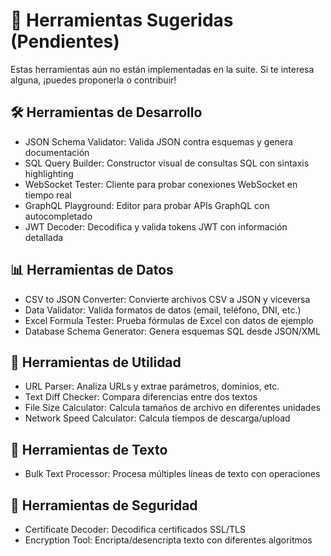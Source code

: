 # 🚧 Herramientas Sugeridas (Pendientes)

Estas herramientas aún no están implementadas en la suite. Si te interesa alguna, ¡puedes proponerla o contribuir!

## 🛠️ Herramientas de Desarrollo

- JSON Schema Validator: Valida JSON contra esquemas y genera documentación
- SQL Query Builder: Constructor visual de consultas SQL con sintaxis highlighting
- WebSocket Tester: Cliente para probar conexiones WebSocket en tiempo real
- GraphQL Playground: Editor para probar APIs GraphQL con autocompletado
- JWT Decoder: Decodifica y valida tokens JWT con información detallada

## 📊 Herramientas de Datos

- CSV to JSON Converter: Convierte archivos CSV a JSON y viceversa
- Data Validator: Valida formatos de datos (email, teléfono, DNI, etc.)
- Excel Formula Tester: Prueba fórmulas de Excel con datos de ejemplo
- Database Schema Generator: Genera esquemas SQL desde JSON/XML

## 🔧 Herramientas de Utilidad

- URL Parser: Analiza URLs y extrae parámetros, dominios, etc.
- Text Diff Checker: Compara diferencias entre dos textos
- File Size Calculator: Calcula tamaños de archivo en diferentes unidades
- Network Speed Calculator: Calcula tiempos de descarga/upload

## 📝 Herramientas de Texto

- Bulk Text Processor: Procesa múltiples líneas de texto con operaciones

## 🔐 Herramientas de Seguridad

- Certificate Decoder: Decodifica certificados SSL/TLS
- Encryption Tool: Encripta/desencripta texto con diferentes algoritmos
